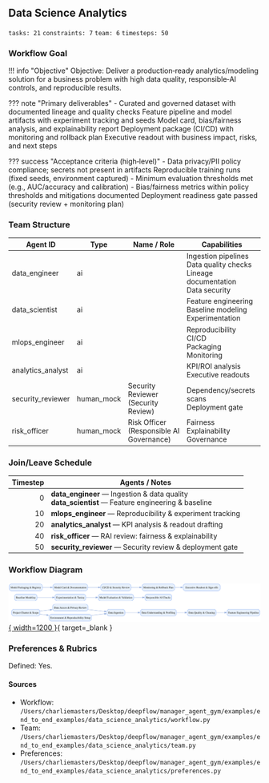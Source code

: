 ## Data Science Analytics

`tasks: 21` `constraints: 7` `team: 6` `timesteps: 50`

### Workflow Goal

!!! info "Objective"
    Objective: Deliver a production‑ready analytics/modeling solution for a business problem with
                high data quality, responsible‑AI controls, and reproducible results.

??? note "Primary deliverables"
    - Curated and governed dataset with documented lineage and quality checks Feature pipeline and model artifacts with experiment tracking and seeds Model card, bias/fairness analysis, and explainability report Deployment package (CI/CD) with monitoring and rollback plan Executive readout with business impact, risks, and next steps

??? success "Acceptance criteria (high‑level)"
    - Data privacy/PII policy compliance; secrets not present in artifacts Reproducible training runs (fixed seeds, environment captured)
    - Minimum evaluation thresholds met (e.g., AUC/accuracy and calibration)
    - Bias/fairness metrics within policy thresholds and mitigations documented Deployment readiness gate passed (security review + monitoring plan)

### Team Structure

| Agent ID | Type | Name / Role | Capabilities |
|---|---|---|---|
| data_engineer | ai |  | Ingestion pipelines<br>Data quality checks<br>Lineage documentation<br>Data security |
| data_scientist | ai |  | Feature engineering<br>Baseline modeling<br>Experimentation |
| mlops_engineer | ai |  | Reproducibility<br>CI/CD<br>Packaging<br>Monitoring |
| analytics_analyst | ai |  | KPI/ROI analysis<br>Executive readouts |
| security_reviewer | human_mock | Security Reviewer (Security Review) | Dependency/secrets scans<br>Deployment gate |
| risk_officer | human_mock | Risk Officer (Responsible AI Governance) | Fairness<br>Explainability<br>Governance |

### Join/Leave Schedule

| Timestep | Agents / Notes |
|---:|---|
| 0 | **data_engineer** — Ingestion & data quality<br>**data_scientist** — Feature engineering & baseline |
| 10 | **mlops_engineer** — Reproducibility & experiment tracking |
| 20 | **analytics_analyst** — KPI analysis & readout drafting |
| 40 | **risk_officer** — RAI review: fairness & explainability |
| 50 | **security_reviewer** — Security review & deployment gate |

### Workflow Diagram

[![Workflow DAG](assets/data_science_analytics.svg){ width=1200 }](assets/data_science_analytics.svg){ target=_blank }

### Preferences & Rubrics

Defined: Yes.

#### Sources

- Workflow: `/Users/charliemasters/Desktop/deepflow/manager_agent_gym/examples/end_to_end_examples/data_science_analytics/workflow.py`
- Team: `/Users/charliemasters/Desktop/deepflow/manager_agent_gym/examples/end_to_end_examples/data_science_analytics/team.py`
- Preferences: `/Users/charliemasters/Desktop/deepflow/manager_agent_gym/examples/end_to_end_examples/data_science_analytics/preferences.py`

